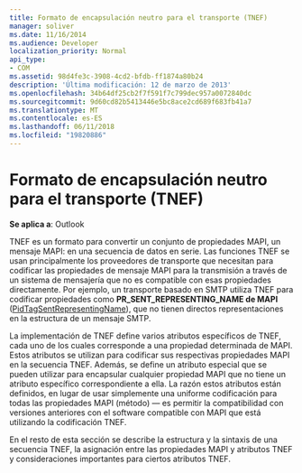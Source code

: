 ```yaml
---
title: Formato de encapsulación neutro para el transporte (TNEF)
manager: soliver
ms.date: 11/16/2014
ms.audience: Developer
localization_priority: Normal
api_type:
- COM
ms.assetid: 98d4fe3c-3908-4cd2-bfdb-ff1874a80b24
description: 'Última modificación: 12 de marzo de 2013'
ms.openlocfilehash: 34b64df25cb2f7f591f7c799dec957a0072840dc
ms.sourcegitcommit: 9d60cd82b5413446e5bc8ace2cd689f683fb41a7
ms.translationtype: MT
ms.contentlocale: es-ES
ms.lasthandoff: 06/11/2018
ms.locfileid: "19820886"
---
```

# <a name="transport-neutral-encapsulation-format-tnef"></a>Formato de encapsulación neutro para el transporte (TNEF)

 
  
**Se aplica a**: Outlook 
  
TNEF es un formato para convertir un conjunto de propiedades MAPI, un mensaje MAPI: en una secuencia de datos en serie. Las funciones TNEF se usan principalmente los proveedores de transporte que necesitan para codificar las propiedades de mensaje MAPI para la transmisión a través de un sistema de mensajería que no es compatible con esas propiedades directamente. Por ejemplo, un transporte basado en SMTP utiliza TNEF para codificar propiedades como **PR_SENT_REPRESENTING_NAME de MAPI** ([PidTagSentRepresentingName](pidtagsentrepresentingname-canonical-property.md)), que no tienen directos representaciones en la estructura de un mensaje SMTP.
  
La implementación de TNEF define varios atributos específicos de TNEF, cada uno de los cuales corresponde a una propiedad determinada de MAPI. Estos atributos se utilizan para codificar sus respectivas propiedades MAPI en la secuencia TNEF. Además, se define un atributo especial que se pueden utilizar para encapsular cualquier propiedad MAPI que no tiene un atributo específico correspondiente a ella. La razón estos atributos están definidos, en lugar de usar simplemente una uniforme codificación para todas las propiedades MAPI (método) — es permitir la compatibilidad con versiones anteriores con el software compatible con MAPI que está utilizando la codificación TNEF.
  
En el resto de esta sección se describe la estructura y la sintaxis de una secuencia TNEF, la asignación entre las propiedades MAPI y atributos TNEF y consideraciones importantes para ciertos atributos TNEF.
  

